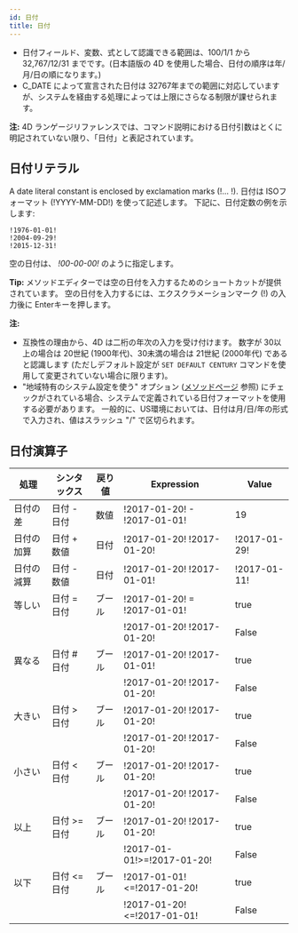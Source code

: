 ```yaml
---
id: 日付
title: 日付
---
```


- 日付フィールド、変数、式として認識できる範囲は、100/1/1 から 32,767/12/31 までです。(日本語版の 4D を使用した場合、日付の順序は年/月/日の順になります。)
- C_DATE によって宣言された日付は 32767年までの範囲に対応していますが、システムを経由する処理によっては上限にさらなる制限が課せられます。

**注:** 4D ランゲージリファレンスでは、コマンド説明における日付引数はとくに明記されていない限り、「日付」と表記されています。

## 日付リテラル

A date literal constant is enclosed by exclamation marks (!… !). 日付は ISOフォーマット (!YYYY-MM-DD!) を使って記述します。 下記に、日付定数の例を示します:

```4d
!1976-01-01!
!2004-09-29!
!2015-12-31!
```

空の日付は、 _!00-00-00!_ のように指定します。

**Tip:** メソッドエディターでは空の日付を入力するためのショートカットが提供されています。 空の日付を入力するには、エクスクラメーションマーク (!) の入力後に Enterキーを押します。

**注:**

- 互換性の理由から、4D は二桁の年次の入力を受け付けます。 数字が 30以上の場合は 20世紀 (1900年代)、30未満の場合は 21世紀 (2000年代) であると認識します (ただしデフォルト設定が `SET DEFAULT CENTURY` コマンドを使用して変更されていない場合に限ります)。
- "地域特有のシステム設定を使う" オプション ([メソッドページ](https://doc.4d.com/4Dv18/4D/18/Methods-Page.300-4575690.ja.html) 参照) にチェックがされている場合、システムで定義されている日付フォーマットを使用する必要があります。 一般的に、US環境においては、日付は月/日/年の形式で入力され、値はスラッシュ "/" で区切られます。

## 日付演算子

| 処理    | シンタックス     | 戻り値 | Expression                   | Value        |
| ----- | ---------- | --- | ---------------------------- | ------------ |
| 日付の差  | 日付 - 日付    | 数値  | !2017-01-20! - !2017-01-01!  | 19           |
| 日付の加算 | 日付 + 数値    | 日付  | !2017-01-20! !2017-01-20!    | !2017-01-29! |
| 日付の減算 | 日付 - 数値    | 日付  | !2017-01-20! !2017-01-01!    | !2017-01-11! |
| 等しい   | 日付 = 日付    | ブール | !2017-01-20! = !2017-01-01!  | true         |
|       |            |     | !2017-01-20! !2017-01-20!    | False        |
| 異なる   | 日付 # 日付    | ブール | !2017-01-20! !2017-01-01!    | true         |
|       |            |     | !2017-01-20! !2017-01-20!    | False        |
| 大きい   | 日付 > 日付    | ブール | !2017-01-20! !2017-01-20!    | true         |
|       |            |     | !2017-01-20! !2017-01-20!    | False        |
| 小さい   | 日付 < 日付    | ブール | !2017-01-20! !2017-01-20!    | true         |
|       |            |     | !2017-01-20! !2017-01-20!    | False        |
| 以上    | 日付 >= 日付   | ブール | !2017-01-20! !2017-01-20!    | true         |
|       |            |     | !2017-01-01!>=!2017-01-20!   | False        |
| 以下    | 日付 \<= 日付 | ブール | !2017-01-01!\<=!2017-01-20! | true         |
|       |            |     | !2017-01-20!\<=!2017-01-01! | False        |
